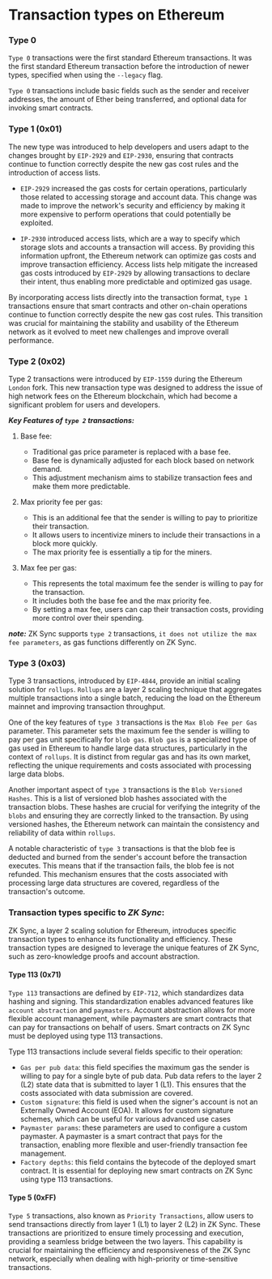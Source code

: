# Transaction types on Ethereum

### Type 0

`Type 0` transactions were the first standard Ethereum transactions. It was the first standard Ethereum transaction before the introduction of newer types, specified when using the `--legacy` flag.

`Type 0` transactions include basic fields such as the sender and receiver addresses, the amount of Ether being transferred, and optional data for invoking smart contracts.

### Type 1 (0x01)

The new type was introduced to help developers and users adapt to the changes brought by `EIP-2929` and `EIP-2930`, ensuring that contracts continue to function correctly despite the new gas cost rules and the introduction of access lists.

* `EIP-2929` increased the gas costs for certain operations, particularly those related to accessing storage and account data. This change was made to improve the network's security and efficiency by making it more expensive to perform operations that could potentially be exploited.

* `IP-2930` introduced access lists, which are a way to specify which storage slots and accounts a transaction will access. By providing this information upfront, the Ethereum network can optimize gas costs and improve transaction efficiency. Access lists help mitigate the increased gas costs introduced by `EIP-2929` by allowing transactions to declare their intent, thus enabling more predictable and optimized gas usage.

By incorporating access lists directly into the transaction format, `type 1` transactions ensure that smart contracts and other on-chain operations continue to function correctly despite the new gas cost rules. This transition was crucial for maintaining the stability and usability of the Ethereum network as it evolved to meet new challenges and improve overall performance.

### Type 2 (0x02)

Type 2 transactions were introduced by `EIP-1559` during the Ethereum `London` fork. This new transaction type was designed to address the issue of high network fees on the Ethereum blockchain, which had become a significant problem for users and developers.

***Key Features of `type 2` transactions:***
1. Base fee:
    * Traditional gas price parameter is replaced with a base fee.
    * Base fee is dynamically adjusted for each block based on network demand.
    * This adjustment mechanism aims to stabilize transaction fees and make them more predictable.

2. Max priority fee per gas:
    * This is an additional fee that the sender is willing to pay to prioritize their transaction.
    * It allows users to incentivize miners to include their transactions in a block more quickly.
    * The max priority fee is essentially a tip for the miners.

3. Max fee per gas:
    * This represents the total maximum fee the sender is willing to pay for the transaction.
    * It includes both the base fee and the max priority fee.
    * By setting a max fee, users can cap their transaction costs, providing more control over their spending.

***note:*** ZK Sync supports `type 2` transactions, `it does not utilize the max fee parameters`, as gas functions differently on ZK Sync.

### Type 3 (0x03)

Type 3 transactions, introduced by `EIP-4844`, provide an initial scaling solution for `rollups`. `Rollups` are a layer 2 scaling technique that aggregates multiple transactions into a single batch, reducing the load on the Ethereum mainnet and improving transaction throughput.

One of the key features of `type 3` transactions is the `Max Blob Fee per Gas` parameter. This parameter sets the maximum fee the sender is willing to pay per gas unit specifically for `blob gas`. `Blob gas` is a specialized type of gas used in Ethereum to handle large data structures, particularly in the context of `rollups`. It is distinct from regular gas and has its own market, reflecting the unique requirements and costs associated with processing large data blobs.

Another important aspect of `type 3` transactions is the `Blob Versioned Hashes`. This is a list of versioned blob hashes associated with the transaction blobs. These hashes are crucial for verifying the integrity of the `blobs` and ensuring they are correctly linked to the transaction. By using versioned hashes, the Ethereum network can maintain the consistency and reliability of data within `rollups`.

A notable characteristic of `type 3` transactions is that the blob fee is deducted and burned from the sender's account before the transaction executes. This means that if the transaction fails, the blob fee is not refunded. This mechanism ensures that the costs associated with processing large data structures are covered, regardless of the transaction's outcome.

### Transaction types specific to ***ZK Sync***:

ZK Sync, a layer 2 scaling solution for Ethereum, introduces specific transaction types to enhance its functionality and efficiency. These transaction types are designed to leverage the unique features of ZK Sync, such as zero-knowledge proofs and account abstraction.

#### Type 113 (0x71)

`Type 113` transactions are defined by `EIP-712`, which standardizes data hashing and signing. This standardization enables advanced features like `account abstraction` and `paymasters`. Account abstraction allows for more flexible account management, while paymasters are smart contracts that can pay for transactions on behalf of users. Smart contracts on ZK Sync must be deployed using type 113 transactions.

Type 113 transactions include several fields specific to their operation:

- `Gas per pub data`: this field specifies the maximum gas the sender is willing to pay for a single byte of pub data. Pub data refers to the layer 2 (L2) state data that is submitted to layer 1 (L1). This ensures that the costs associated with data submission are covered.
- `Custom signature`: this field is used when the signer's account is not an Externally Owned Account (EOA). It allows for custom signature schemes, which can be useful for various advanced use cases
- `Paymaster params`: these parameters are used to configure a custom paymaster. A paymaster is a smart contract that pays for the transaction, enabling more flexible and user-friendly transaction fee management.
- `Factory depths`: this field contains the bytecode of the deployed smart contract. It is essential for deploying new smart contracts on ZK Sync using type 113 transactions.

#### Type 5 (0xFF)

`Type 5` transactions, also known as `Priority Transactions`, allow users to send transactions directly from layer 1 (L1) to layer 2 (L2) in ZK Sync. These transactions are prioritized to ensure timely processing and execution, providing a seamless bridge between the two layers. This capability is crucial for maintaining the efficiency and responsiveness of the ZK Sync network, especially when dealing with high-priority or time-sensitive transactions.
